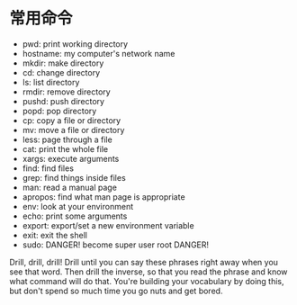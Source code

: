 # 常用命令

- pwd: print working directory
- hostname: my computer's network name
- mkdir: make directory
- cd: change directory
- ls: list directory
- rmdir: remove directory
- pushd: push directory
- popd: pop directory
- cp: copy a file or directory
- mv: move a file or directory
- less: page through a file
- cat: print the whole file
- xargs: execute arguments
- find: find files
- grep: find things inside files
- man: read a manual page
- apropos: find what man page is appropriate
- env: look at your environment
- echo: print some arguments
- export: export/set a new environment variable
- exit: exit the shell
- sudo: DANGER! become super user root DANGER!

Drill, drill, drill! Drill until you can say these phrases right away when you see that word. Then drill the inverse, so that you read the phrase and know what command will do that. You're building your vocabulary by doing this, but don't spend so much time you go nuts and get bored.
